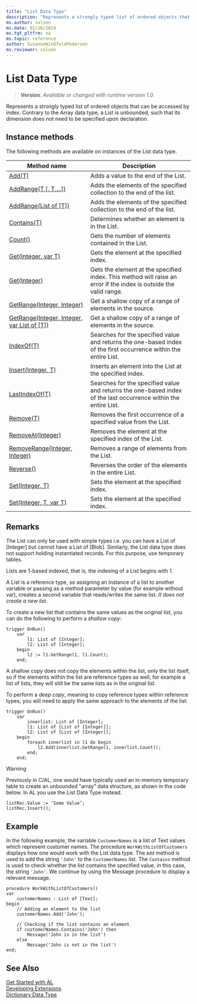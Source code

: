 ```yaml
---
title: "List Data Type"
description: "Represents a strongly typed list of ordered objects that can be accessed by index."
ms.author: solsen
ms.date: 02/26/2024
ms.tgt_pltfrm: na
ms.topic: reference
author: SusanneWindfeldPedersen
ms.reviewer: solsen
---
```

[//]: # (START>DO_NOT_EDIT)
[//]: # (IMPORTANT:Do not edit any of the content between here and the END>DO_NOT_EDIT.)
[//]: # (Any modifications should be made in the .xml files in the ModernDev repo.)
# List Data Type
> **Version**: _Available or changed with runtime version 1.0._

Represents a strongly typed list of ordered objects that can be accessed by index. Contrary to the Array data type, a List is unbounded, such that its dimension does not need to be specified upon declaration.



## Instance methods
The following methods are available on instances of the List data type.

|Method name|Description|
|-----------|-----------|
|[Add(T)](list-add-method.md)|Adds a value to the end of the List.|
|[AddRange(T [, T,...])](list-addrange-t-t-method.md)|Adds the elements of the specified collection to the end of the list.|
|[AddRange(List of [T])](list-addrange-list[t]-method.md)|Adds the elements of the specified collection to the end of the list.|
|[Contains(T)](list-contains-method.md)|Determines whether an element is in the List.|
|[Count()](list-count-method.md)|Gets the number of elements contained in the List.|
|[Get(Integer, var T)](list-get-integer-t-method.md)|Gets the element at the specified index.|
|[Get(Integer)](list-get-integer-method.md)|Gets the element at the specified index. This method will raise an error if the index is outside the valid range.|
|[GetRange(Integer, Integer)](list-getrange-integer-integer-method.md)|Get a shallow copy of a range of elements in the source.|
|[GetRange(Integer, Integer, var List of [T])](list-getrange-integer-integer-list[t]-method.md)|Get a shallow copy of a range of elements in the source.|
|[IndexOf(T)](list-indexof-method.md)|Searches for the specified value and returns the one-based index of the first occurrence within the entire List.|
|[Insert(Integer, T)](list-insert-method.md)|Inserts an element into the List at the specified index.|
|[LastIndexOf(T)](list-lastindexof-method.md)|Searches for the specified value and returns the one-based index of the last occurrence within the entire List.|
|[Remove(T)](list-remove-method.md)|Removes the first occurrence of a specified value from the List.|
|[RemoveAt(Integer)](list-removeat-method.md)|Removes the element at the specified index of the List.|
|[RemoveRange(Integer, Integer)](list-removerange-method.md)|Removes a range of elements from the List.|
|[Reverse()](list-reverse-method.md)|Reverses the order of the elements in the entire List.|
|[Set(Integer, T)](list-set-integer-t-method.md)|Sets the element at the specified index.|
|[Set(Integer, T, var T)](list-set-integer-t-t-method.md)|Sets the element at the specified index.|

[//]: # (IMPORTANT: END>DO_NOT_EDIT)

## Remarks  

The List can only be used with simple types i.e. you can have a List of [Integer] but cannot have a List of [Blob]. Similarly, the List data type does not support holding instantiated records. For this purpose, use temporary tables.

Lists are 1-based indexed, that is, the indexing of a List begins with 1.

A List is a reference type, so assigning an instance of a list to another variable or passing as a method parameter by value (for example without var), creates a second variable that reads/writes the same list. *It does not create a new list*.

To create a new list that contains the same values as the original list, you can do the following to perform a *shallow copy*:

```al
trigger OnRun()
    var
        l1: List of [Integer];
        l2: List of [Integer];
    begin
        l2 := l1.GetRange(1, l1.Count);
    end;
```

A shallow copy does not copy the elements within the list, only the list itself, so if the elements within the list are reference types as well, for example a list of lists, they will still be the same lists as in the original list.

To perform a *deep copy*, meaning to copy reference types within reference types, you will need to apply the same approach to the elements of the list:

```al
trigger OnRun()
    var
        innerlist: List of [Integer];
        l1: List of [List of [Integer]];
        l2: List of [List of [Integer]];
    begin
        foreach innerlist in l1 do begin
            l2.Add(innerlist.GetRange(1, innerlist.Count));
        end;
    end;
```


> [!WARNING]  
> Previously in C/AL, one would have typically used an in-memory temporary table to create an unbounded "array" data structure, as shown in the code below. In AL you use the List Data Type instead.
> 
> ```al
> listRec.Value := ‘Some Value’;​
> listRec.Insert();​
> ```

## Example

In the following example, the variable `CustomerNames` is a list of Text values which represent customer names. The procedure `WorkWithListOfCustomers` displays how one would work with the List data type. The `Add` method is used to add the string `'John'` to the `CustomerNames` list. The `Contains` method is used to check whether the list contains the specified value, in this case, the string `'John'`. We continue by using the Message procedure to display a relevant message. 

```al
procedure WorkWithListOfCustomers()
var
    customerNames : List of [Text];
begin
    // Adding an element to the list
    customerNames.Add('John');

    // Checking if the list contains an element
    if customerNames.Contains('John') then
        Message('John is in the list')
    else 
        Message('John is not in the list')
end;

```  

## See Also  
[Get Started with AL](../../devenv-get-started.md)  
[Developing Extensions](../../devenv-dev-overview.md)  
[Dictionary Data Type](../dictionary/dictionary-data-type.md)